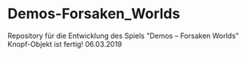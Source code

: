 # Demos-Forsaken_Worlds
Repository für die Entwicklung des Spiels "Demos – Forsaken Worlds"
Knopf-Objekt ist fertig! 06.03.2019
